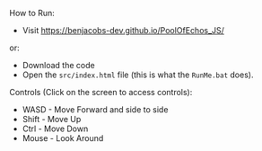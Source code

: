 How to Run:
- Visit https://benjacobs-dev.github.io/PoolOfEchos_JS/

or:
- Download the code
- Open the `src/index.html` file (this is what the `RunMe.bat` does).

Controls (Click on the screen to access controls):
- WASD - Move Forward and side to side
- Shift - Move Up
- Ctrl - Move Down
- Mouse - Look Around
